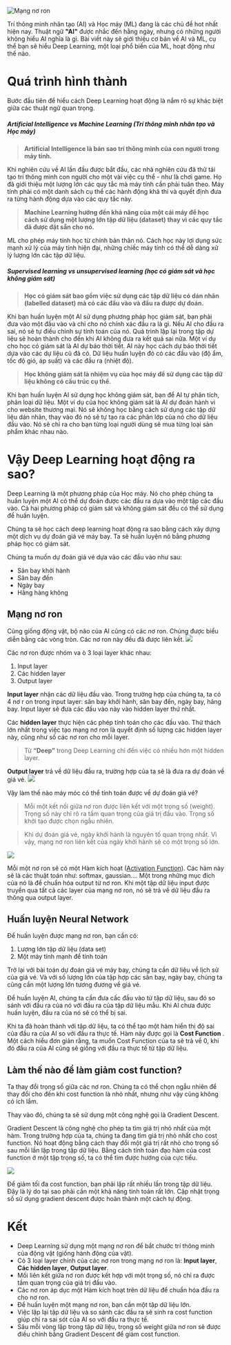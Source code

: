 ![Mạng nơ ron](https://images.viblo.asia/4ed73802-4586-4fb1-a28f-9b55a445438b.jpeg)


Trí thông minh nhân tạo (AI) và Học máy (ML) đang là các chủ đề hot nhất hiện nay. Thuật ngữ **"AI"** được nhắc đến hằng ngày, nhưng có những người không hiểu AI nghĩa là gì. Bài viết này sẽ giới thiệu cơ bản về AI và ML, cụ thể bạn sẽ hiểu Deep Learning, một loại phổ biến của ML, hoạt động như thế nào.

# Quá trình hình thành

Bước đầu tiên để hiểu cách Deep Learning hoạt động là nắm rõ sự khác biệt giữa các thuật ngữ quan trọng. 

##### Artificial Intelligence vs Machine Learning (*Trí thông minh nhân tạo và Học máy*)
> **Artificial Intelligence là bản sao trí thông minh của con người trong máy tính.**
> 

Khi nghiên cứu về AI lần đầu được bắt đầu, các nhà nghiên cứu đã thử tái tạo trí thông minh con người cho một vài việc cụ thể - như là chơi game. Họ đã giới thiệu một lượng lớn các quy tắc mà máy tính cần phải tuân theo. Máy tính phải có một danh sách cụ thể các hành động khả thi và quyết định đưa ra từng hành động dựa vào các quy tắc này.

> **Machine Learning hướng đến khả năng của một cái máy để học cách sử dụng một lượng lớn tập dữ liệu (dataset) thay vì các quy tắc đã được đặt sẵn cho nó.**
> 

ML cho phép máy tính học từ chính bản thân nó. Cách học này lợi dụng sức mạnh xử lý của máy tính hiện đại, những chiếc máy tính có thể dễ dàng xử lý lượng lớn các tập dữ liệu.

##### Supervised learning vs unsupervised learning (*học có giám sát và học không giám sát*)
> **Học có giám sát bao gồm việc sử dụng các tập dữ liệu có dán nhãn (labelled dataset) mà có các đầu vào và đầu ra được dự đoán.**
> 


Khi bạn huấn luyện một AI sử dụng phương pháp học giám sát, bạn phải đưa vào một đầu vào và chỉ cho nó chính xác đầu ra là gì. Nếu AI cho đầu ra sai, nó sẽ tự điều chỉnh sự tính toán của nó. Quá trình lặp lại trong tập dự liệu sẽ hoàn thành cho đến khi AI không đưa ra kết quả sai nữa.
Một ví dụ cho học có giám sát là AI dự báo thời tiết. AI này học cách dự báo thời tiết dựa vào các dự liệu cũ đã có. Dữ liệu huấn luyện đó có các đầu vào (độ ẩm, tốc độ gió, áp suất) và các đầu ra (nhiệt độ).

> **Học không giám sát là nhiệm vụ của học máy để sử dụng các tập dữ liệu không có cấu trúc cụ thể.**
> 

Khi bạn huấn luyện AI sử dụng học không giám sát, bạn để AI tự phân tích, phân loại dữ liệu. Một ví dụ của học không giám sát là AI dự đoán hành vi cho website thương mại. Nó sẽ không học bằng cách sử dụng các tập dữ liệu dán nhãn, thay vào đó nó sẽ tự tạo ra các phân lớp của nó cho dữ liệu đầu vào. Nó sẽ chỉ ra cho bạn từng loại người dùng sẽ mua từng loại sản phẩm khác nhau nào.

# Vậy Deep Learning hoạt động ra sao?

Deep Learning là một phương pháp của Học máy. Nó cho phép chúng ta huấn luyện một AI có thể dự đoán được các đầu ra dựa vào một tập các đầu vào. Cả hai phương pháp có giám sát và không giám sát đều có thể sử dụng để huấn luyện.

Chúng ta sẽ học cách deep learning hoạt động ra sao bằng cách xây dựng một dịch vụ dự đoán giá vé máy bay. Ta sẽ huấn luyện nó bằng phương pháp học có giám sát.

Chúng ta muốn dự đoán giá vé dựa vào các đầu vào như sau:
* Sân bay khởi hành
* Sân bay đến
* Ngày bay
* Hãng hàng không

## Mạng nơ ron

Cũng giống động vật, bộ não của  AI cũng có các nơ ron. Chúng được biểu diễn bằng các vòng tròn. Các nơ ron này đều đã được liên kết.
![](https://images.viblo.asia/f324c4c1-535b-4ec3-a4b7-983380694ec5.jpeg)

Các nơ ron được nhóm va ò 3 loại layer khác nhau: 
1. Input layer
2. Các hidden layer
3. Output layer

**Input layer** nhận các dữ liệu đầu vào. Trong trường hợp của chúng ta, ta có 4 nơ r on trong input layer: sân bay khởi hành, sân bay đến, ngày bay, hãng bay. Input layer sẽ đưa các đầu vào này vào hidden layer thứ nhất.

Các **hidden layer** thực hiện các phép tính toán cho các đầu vào. Thử thách lớn nhất trong việc tạo mạng nơ ron là quyết định số lượng các hidden layer này, cũng như số các nơ ron cho mỗi layer.

> Từ **“Deep”** trong Deep Learning chỉ đến việc có nhiều hơn một hidden layer.
> 

**Output layer** trả về dữ liệu đầu ra, trường hợp của ta sẽ là đưa ra dự đoán về giá vé.
![](https://images.viblo.asia/486f5192-7782-44e0-a796-8f5c9deaac7c.png)


Vậy làm thế nào máy móc có thể tính toán được về dự đoán giá vé?
> Mỗi một kết nối giữa nơ ron được liên kết với một trọng số (weight). Trọng số này chỉ rõ ra tầm quan trọng của giá trị đầu vào. Trọng số khởi tạo được chọn ngẫu nhiên.
> 

> Khi dự đoán giá vé, ngày khởi hành là nguyên tố quan trọng nhất. Vì vậy, mạng nơ ron liên kết của ngày khởi hành sẽ có một trọng số lớn.
> 
![](https://images.viblo.asia/d3704bb4-792c-4bbc-bffb-16edf7c915aa.jpeg)

Mỗi một nơ ron sẽ có một Hàm kích hoạt ([Activation Function](https://en.wikipedia.org/wiki/Activation_function)). Các hàm này sẽ là các thuật toán như: softmax, gaussian.... Một trong những mục đích của nó là để chuẩn hóa output từ nơ ron.
Khi một tập dữ liệu input được truyền qua tất cả các layer của mạng nơ ron, nó sẽ trả về dữ liệu đầu ra thông qua output layer.

## Huấn luyện Neural Network

Để huấn luyện được mạng nơ ron, bạn cần có:
1. Lượng lớn tập dữ liệu (data set)
2. Một máy tính mạnh để tính toán

Trở lại với bài toán dự đoán giá vé máy bay, chúng ta cần dữ liệu về lịch sử của giá vé. Và với số lượng lớn của tập hợp các sân bay, ngày bay, chúng ta cũng cần một lượng lớn tương đương về giá vé.

Để huấn luyện AI, chúng ta cần đưa cấc đầu vào từ tập dữ liệu, sau đó so sánh với đầu ra của nó với đầu ra của tập dữ liệu mẫu. Khi AI chưa được huấn luyện, đầu ra của nó sẽ có thể bị sai.

Khi ta đã hoàn thành với tập dữ liệu, ta có thể tạo một hàm hiển thị độ sai của đầu ra của AI so với đầu ra thực tế. Hàm này được gọi là **Cost Function** . Một cách hiểu đơn giản rằng, ta muốn Cost Function của ta sẽ trả về 0, khi đó đầu ra của AI cũng sẽ giống với đầu ra thực tế  từ tập dữ liệu.

## Làm thế nào để làm giảm cost function?


Ta thay đổi trọng số giữa các nơ ron. Chúng ta có thể chọn ngẫu nhiên để thay đổi cho đến khi cost function là nhỏ nhất, nhưng như vậy cũng không có ích lắm.

Thay vào đó, chúng ta sẽ sử dụng một công nghệ gọi là Gradient Descent.

Gradient Descent là công nghệ cho phép ta tìm giá trị nhỏ nhất của một hàm. Trong trường hợp của ta, chúng ta đang tìm giá trị nhỏ nhất cho cost function. Nó hoạt động bằng cách thay đổi một giá trị rất nhỏ cho trọng số sau mỗi lần lặp trong tập dữ liệu. Bằng cách tính toán đạo hàm của cost function ở một tập trọng số, ta có thể tìm được hướng của cực tiểu.

![](https://images.viblo.asia/a5c7d5a2-d57b-45c3-b9b3-09227562b262.png)


Để giảm tối đa cost function, bạn phải lặp rất nhiều lần trong tập dữ liệu. Đây là lý do tại sao phải cần một khả năng tính toán rất lớn. Cập nhật trọng số sử dụng gradient descent được hoàn thành một cách tự động.

# Kết
* Deep Learning sử dụng một mạng nơ ron để bắt chước trí thông minh của động vật (giống hành động của vật).
* Có 3 loại layer chính của các nơ ron trong mạng nơ ron là: **Input layer**, **Các hidden layer**, **Output layer**.
* Mối liên kết giữa nơ ron được kết hợp với một trọng số, nó chỉ ra được tầm quan trọng của giá trị đầu vào.
* Các nơ ron áp dục một Hàm kích hoạt trên dữ liệu để chuẩn hóa đầu ra cho nơ ron.
* Để huấn luyện một mạng nơ ron, bạn cần một tập dữ liệu lớn.
* Việc lặp lại tập dữ liệu và so sánh các đầu ra sẽ sinh ra cost function giúp chỉ ra sai sót của AI so với đầu ra thực tế.
* Sâu mỗi vòng lặp trong tập dữ liệu, trọng số weight giữa nơ ron sẽ được điều chỉnh bằng Gradient Descent để giảm cost function.